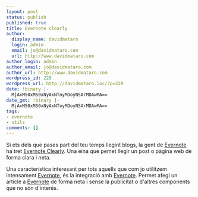 ```yaml
---
layout: post
status: publish
published: true
title: Evernote clearly
author:
  display_name: davidmataro
  login: admin
  email: jo@davidmataro.com
  url: http://www.davidmataro.com
author_login: admin
author_email: jo@davidmataro.com
author_url: http://www.davidmataro.com
wordpress_id: 229
wordpress_url: http://davidmataro.loc/?p=229
date: !binary |-
  MjAxMS0xMS0xNyAxNToyMDoyNSArMDAwMA==
date_gmt: !binary |-
  MjAxMS0xMS0xNyAxNToyMDoyNSArMDAwMA==
tags:
- evernote
- utils
comments: []
---
```

<p>Si ets dels que pases part del teu temps llegint blogs, la gent de <a href="http://www.evernote.com">Evernote</a> ha tret <a href="http://www.evernote.com/about/download/clearly.php">Evernote Clearly</a>. Una eina que pemet llegir un post o pàgina web de forma clara i neta.</p>
<p>Una característica interesant per tots aquells que com jo utilitzem intensament <a href="http://www.evernote.com">Evernote</a>, és la integració amb <a href="http://www.evernote.com">Evernote</a>. Permet afegi un article a <a href="http://www.evernote.com">Evernote</a> de forma neta i sense la publicitat o d'altres components que no són d'interés.</p>

